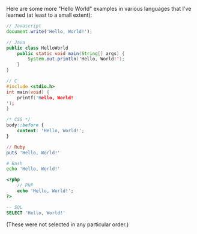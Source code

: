 Here are some more "Hello World" examples in various languages that I've learned (at least to a small extent):

```javascript
// Javascript
document.write('Hello, World!');
```

```java
// Java
public class HelloWorld
	public static void main(String[] args) {
		System.out.println('Hello, World!');
	}
}
```

```c
// C
#include <stdio.h>
int main(void) {
	printf('Hello, World!
');
}
```

```css
/* CSS */
body::before {
	content: 'Hello, World!';
}
```

```ruby
// Ruby
puts 'Hello, World!'
```

```bash
# Bash
echo 'Hello, World!'
```

```php
<?php
	// PHP
	echo 'Hello, World!';
?>
```

```sql
-- SQL
SELECT 'Hello, World!'
```

(These were not selected in any particular order.)
